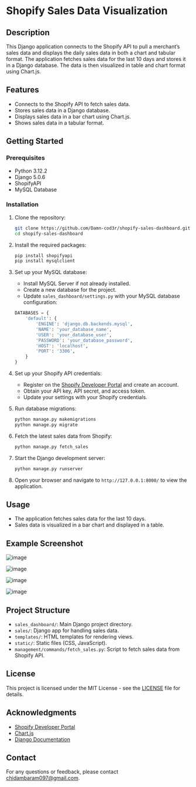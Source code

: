 # Shopify Sales Data Visualization



## Description

This Django application connects to the Shopify API to pull a merchant’s sales data and displays the daily sales data in both a chart and tabular format. The application fetches sales data for the last 10 days and stores it in a Django database. The data is then visualized in table and chart format using Chart.js.

## Features

- Connects to the Shopify API to fetch sales data.
- Stores sales data in a Django database.
- Displays sales data in a bar chart using Chart.js.
- Shows sales data in a tabular format.

## Getting Started

### Prerequisites

- Python 3.12.2
- Django 5.0.6
- ShopifyAPI
- MySQL Database

### Installation

1. Clone the repository:

    ```bash
    git clone https://github.com/Damn-cod3r/shopify-sales-dashboard.git
    cd shopify-sales-dashboard
    ```

2. Install the required packages:

    ```bash
    pip install shopifyapi
    pip install mysqlclient
    ```
 3. Set up your MySQL database:

    - Install MySQL Server if not already installed.
    - Create a new database for the project.
    - Update `sales_dashboard/settings.py` with your MySQL database configuration:
    
    ```python
    DATABASES = {
        'default': {
            'ENGINE': 'django.db.backends.mysql',
            'NAME': 'your_database_name',
            'USER': 'your_database_user',
            'PASSWORD': 'your_database_password',
            'HOST': 'localhost',
            'PORT': '3306',
        }
    }
    ```

4. Set up your Shopify API credentials:

    - Register on the [Shopify Developer Portal](https://shopify.dev/) and create an account.
    - Obtain your API key, API secret, and access token.
    - Update your settings with your Shopify credentials.

5. Run database migrations:

    ```bash
    python manage.py makemigrations
    python manage.py migrate
    ```

6. Fetch the latest sales data from Shopify:

    ```bash
    python manage.py fetch_sales
    ```

7. Start the Django development server:

    ```bash
    python manage.py runserver
    ```

8. Open your browser and navigate to `http://127.0.0.1:8000/` to view the application.

## Usage

- The application fetches sales data for the last 10 days.
- Sales data is visualized in a bar chart and displayed in a table.

## Example Screenshot

![image](https://github.com/Damn-cod3r/shopify-sales-dashboard/assets/72695900/6b25f9ab-96ff-45eb-a99b-9f0aadd9dcae)

![image](https://github.com/Damn-cod3r/shopify-sales-dashboard/assets/72695900/0c18665c-4e4c-418e-b9e4-2763e71a6e97)

![image](https://github.com/Damn-cod3r/shopify-sales-dashboard/assets/72695900/a064fd29-a540-4cd3-933a-dcf2610e1a70)

![image](https://github.com/Damn-cod3r/shopify-sales-dashboard/assets/72695900/2d95cc6e-0f9d-4365-9d9d-79e823e4146c)


## Project Structure

- `sales_dashboard/`: Main Django project directory.
- `sales/`: Django app for handling sales data.
- `templates/`: HTML templates for rendering views.
- `static/`: Static files (CSS, JavaScript).
- `management/commands/fetch_sales.py`: Script to fetch sales data from Shopify API.

## License

This project is licensed under the MIT License - see the [LICENSE](LICENSE) file for details.

## Acknowledgments

- [Shopify Developer Portal](https://shopify.dev/)
- [Chart.js](https://www.chartjs.org/)
- [Django Documentation](https://docs.djangoproject.com/)

## Contact

For any questions or feedback, please contact [chidambaram097@gmail.com](chidambaram097@gmail.com).
